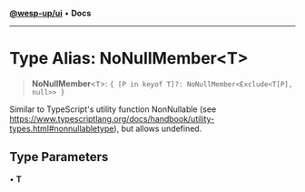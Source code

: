 [**@wesp-up/ui**](../README.md) • **Docs**

---

# Type Alias: NoNullMember\<T\>

> **NoNullMember**\<`T`\>: `{ [P in keyof T]?: NoNullMember<Exclude<T[P], null>> }`

Similar to TypeScript's utility function NonNullable (see
https://www.typescriptlang.org/docs/handbook/utility-types.html#nonnullabletype),
but allows undefined.

## Type Parameters

• **T**
